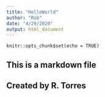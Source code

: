 ```yaml
---
title: "HelloWorld"
author: "Rob"
date: "4/29/2020"
output: html_document
---
```


```{r setup, include=FALSE}
knitr::opts_chunk$set(echo = TRUE)
```

## This is a markdown file
## Created by R. Torres